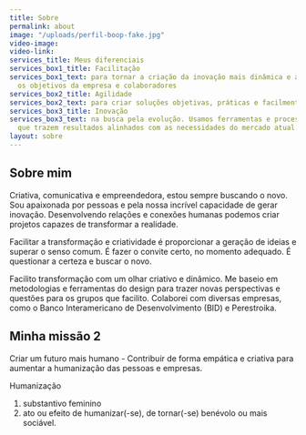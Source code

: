 ```yaml
---
title: Sobre
permalink: about
image: "/uploads/perfil-boop-fake.jpg"
video-image: 
video-link: 
services_title: Meus diferenciais
services_box1_title: Facilitação
services_box1_text: para tornar a criação da inovação mais dinâmica e alinhada com
  os objetivos da empresa e colaboradores
services_box2_title: Agilidade
services_box2_text: para criar soluções objetivas, práticas e facilmente aplicáveis.
services_box3_title: Inovação
services_box3_text: na busca pela evolução. Usamos ferramentas e processos atualizados
  que trazem resultados alinhados com as necessidades do mercado atual.
layout: sobre
---
```


## Sobre mim

Criativa, comunicativa e empreendedora, estou sempre buscando o novo. Sou apaixonada por pessoas e pela nossa incrível capacidade de gerar inovação. Desenvolvendo relações e conexões humanas podemos criar projetos capazes de transformar a realidade.

Facilitar a transformação e criatividade é proporcionar a geração de ideias e superar o senso comum. É fazer o convite certo, no momento adequado. É questionar a certeza e buscar o novo.

Facilito transformação com um olhar criativo e dinâmico. Me baseio em metodologias e ferramentas do design para trazer novas perspectivas e questões para os grupos que facilito. Colaborei com diversas empresas, como o Banco Interamericano de Desenvolvimento (BID) e Perestroika.


## Minha missão 2

Criar um futuro mais humano - Contribuir de forma empática e criativa para aumentar a humanização das pessoas e empresas.

Humanização
1.	substantivo feminino
2.	ato ou efeito de humanizar(-se), de tornar(-se) benévolo ou mais sociável.